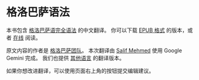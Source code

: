 # 格洛巴萨语法

本书包含 [格洛巴萨语完全语法][cgg] 的中文翻译。
你可以下载 [EPUB 格式][epub] 的版本，或者 [在线][online] 阅读。

原文内容的作者是 [格洛巴萨团队][gb]。
本次翻译由 [Salif Mehmed][sm] 使用 Google Gemini 完成。
我们也提供 [其他语言][all] 的翻译版本。

如果你想改进翻译，可以使用页面右上角的按钮提交编辑建议。

[^1]: 在法律允许的最大范围内，作者放弃了对本网站内容的所有版权及相关或邻近权利。

[cgg]:https://salif.github.io/gramati-fe-globasa/eng/
[epub]:Gramati_fe_Globasa_Mesi_1_Nyan_2025_zh_gemini.epub
[online]:https://salif.github.io/gramati-fe-globasa/zh-gemini/
[gb]:https://globasa.net/
[sm]:https://salif.eu/
[all]:https://salif.github.io/gramati-fe-globasa/
